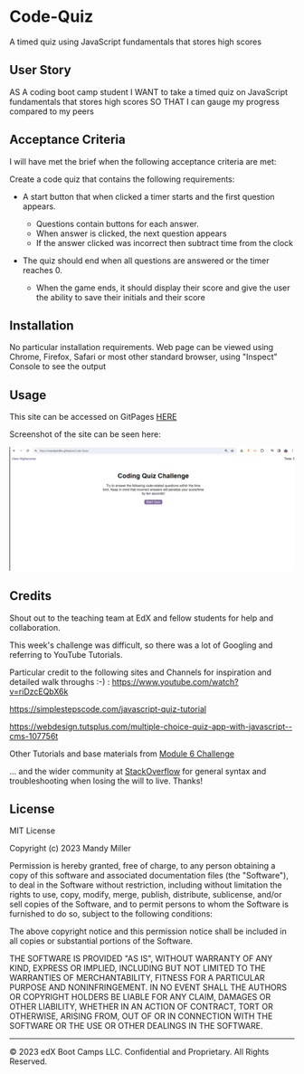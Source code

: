 # Code-Quiz
A timed quiz using JavaScript fundamentals that stores high scores

## User Story
AS A coding boot camp student
I WANT to take a timed quiz on JavaScript fundamentals that stores high scores
SO THAT I can gauge my progress compared to my peers

## Acceptance Criteria

I will have met the brief when the following acceptance criteria are met:

Create a code quiz that contains the following requirements:

* A start button that when clicked a timer starts and the first question appears.
 
  * Questions contain buttons for each answer.
  * When answer is clicked, the next question appears
  * If the answer clicked was incorrect then subtract time from the clock

* The quiz should end when all questions are answered or the timer reaches 0.

  * When the game ends, it should display their score and give the user the ability to save their initials and their score


## Installation

No particular installation requirements. Web page can be viewed using Chrome, Firefox, Safari or most other standard browser, using "Inspect" Console to see the output 


## Usage 

This site can be accessed on GitPages [HERE](https://mandyjmiller.github.io/Code-Quiz/)

Screenshot of the site can be seen here:

![screenshot](assets/images/screenshot.png)


## Credits

Shout out to the teaching team at EdX and fellow students for help and collaboration.

This week's challenge was difficult, so there was a lot of Googling and referring to YouTube Tutorials.

Particular credit to the following sites and Channels for inspiration and detailed walk throughs :-) :
https://www.youtube.com/watch?v=riDzcEQbX6k

https://simplestepscode.com/javascript-quiz-tutorial

https://webdesign.tutsplus.com/multiple-choice-quiz-app-with-javascript--cms-107756t



Other Tutorials and base materials from  [Module 6 Challenge](https://bootcampspot.instructure.com/courses/5651/assignments/67068)

... and the wider community at [StackOverflow](https://stackoverflow.com/questions/70879043/javascript-quiz-with-html-css) for general syntax and troubleshooting when losing the will to live. Thanks! 

## License

MIT License

Copyright (c) 2023 Mandy Miller

Permission is hereby granted, free of charge, to any person obtaining a copy
of this software and associated documentation files (the "Software"), to deal
in the Software without restriction, including without limitation the rights
to use, copy, modify, merge, publish, distribute, sublicense, and/or sell
copies of the Software, and to permit persons to whom the Software is
furnished to do so, subject to the following conditions:

The above copyright notice and this permission notice shall be included in all
copies or substantial portions of the Software.

THE SOFTWARE IS PROVIDED "AS IS", WITHOUT WARRANTY OF ANY KIND, EXPRESS OR
IMPLIED, INCLUDING BUT NOT LIMITED TO THE WARRANTIES OF MERCHANTABILITY,
FITNESS FOR A PARTICULAR PURPOSE AND NONINFRINGEMENT. IN NO EVENT SHALL THE
AUTHORS OR COPYRIGHT HOLDERS BE LIABLE FOR ANY CLAIM, DAMAGES OR OTHER
LIABILITY, WHETHER IN AN ACTION OF CONTRACT, TORT OR OTHERWISE, ARISING FROM,
OUT OF OR IN CONNECTION WITH THE SOFTWARE OR THE USE OR OTHER DEALINGS IN THE
SOFTWARE.

---

© 2023 edX Boot Camps LLC. Confidential and Proprietary. All Rights Reserved.
